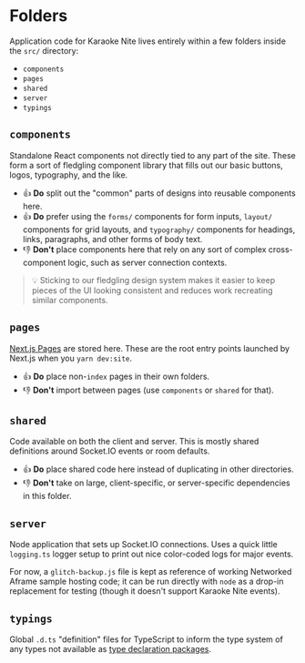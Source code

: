 # Folders

Application code for Karaoke Nite lives entirely within a few folders inside the `src/` directory:

- `components`
- `pages`
- `shared`
- `server`
- `typings`

## `components`

Standalone React components not directly tied to any part of the site.
These form a sort of fledgling component library that fills out our basic buttons, logos, typography, and the like.

- 👍 **Do** split out the "common" parts of designs into reusable components here.
- 👍 **Do** prefer using the `forms/` components for form inputs, `layout/` components for grid layouts, and `typography/` components for headings, links, paragraphs, and other forms of body text.
- 👎 **Don't** place components here that rely on any sort of complex cross-component logic, such as server connection contexts.

> 💡 Sticking to our fledgling design system makes it easier to keep pieces of the UI looking consistent and reduces work recreating similar components.

## `pages`

[Next.js Pages](https://nextjs.org/docs/basic-features/pages) are stored here.
These are the root entry points launched by Next.js when you `yarn dev:site`.

- 👍 **Do** place non-`index` pages in their own folders.
- 👎 **Don't** import between pages (use `components` or `shared` for that).

## `shared`

Code available on both the client and server.
This is mostly shared definitions around Socket.IO events or room defaults.

- 👍 **Do** place shared code here instead of duplicating in other directories.
- 👎 **Don't** take on large, client-specific, or server-specific dependencies in this folder.

## `server`

Node application that sets up Socket.IO connections.
Uses a quick little `logging.ts` logger setup to print out nice color-coded logs for major events.

For now, a `glitch-backup.js` file is kept as reference of working Networked Aframe sample hosting code; it can be run directly with `node` as a drop-in replacement for testing (though it doesn't support Karaoke Nite events).

## `typings`

Global `.d.ts` "definition" files for TypeScript to inform the type system of any types not available as [type declaration packages](https://www.typescriptlang.org/docs/handbook/declaration-files/consumption.html).
